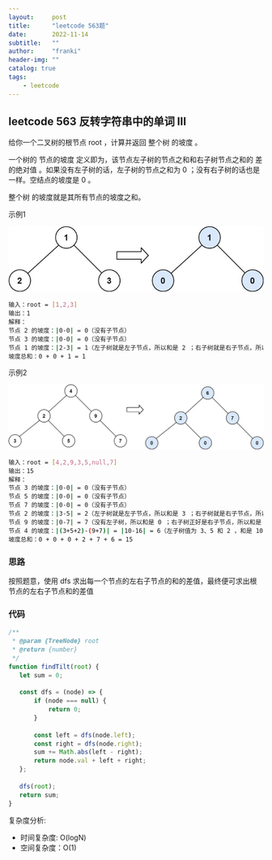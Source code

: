 ```yaml
---
layout:     post
title:      "leetcode 563题"
date:       2022-11-14
subtitle:   ""
author:     "franki"
header-img: ""
catalog: true
tags:
    - leetcode
---
```


## leetcode 563 反转字符串中的单词 III

给你一个二叉树的根节点 root ，计算并返回 整个树 的坡度 。

一个树的 节点的坡度 定义即为，该节点左子树的节点之和和右子树节点之和的 差的绝对值 。如果没有左子树的话，左子树的节点之和为 0 ；没有右子树的话也是一样。空结点的坡度是 0 。

整个树 的坡度就是其所有节点的坡度之和。

示例1

![eg1](/images/posts/leetcode//563-eg1.jpeg)

```bash
输入：root = [1,2,3]
输出：1
解释：
节点 2 的坡度：|0-0| = 0（没有子节点）
节点 3 的坡度：|0-0| = 0（没有子节点）
节点 1 的坡度：|2-3| = 1（左子树就是左子节点，所以和是 2 ；右子树就是右子节点，所以和是 3 ）
坡度总和：0 + 0 + 1 = 1
```

示例2

![eg2](/images/posts/leetcode//563-eg2.jpeg)

```bash
输入：root = [4,2,9,3,5,null,7]
输出：15
解释：
节点 3 的坡度：|0-0| = 0（没有子节点）
节点 5 的坡度：|0-0| = 0（没有子节点）
节点 7 的坡度：|0-0| = 0（没有子节点）
节点 2 的坡度：|3-5| = 2（左子树就是左子节点，所以和是 3 ；右子树就是右子节点，所以和是 5 ）
节点 9 的坡度：|0-7| = 7（没有左子树，所以和是 0 ；右子树正好是右子节点，所以和是 7 ）
节点 4 的坡度：|(3+5+2)-(9+7)| = |10-16| = 6（左子树值为 3、5 和 2 ，和是 10 ；右子树值为 9 和 7 ，和是 16 ）
坡度总和：0 + 0 + 0 + 2 + 7 + 6 = 15
```

### 思路

按照题意，使用 dfs 求出每一个节点的左右子节点的和的差值，最终便可求出根节点的左右子节点和的差值

### 代码

```js
/**
 * @param {TreeNode} root
 * @return {number}
 */
function findTilt(root) {
   let sum = 0;

   const dfs = (node) => {
       if (node === null) {
           return 0;
       }

       const left = dfs(node.left);
       const right = dfs(node.right);
       sum += Math.abs(left - right);
       return node.val + left + right;
   };

   dfs(root);
   return sum;
}
```

复杂度分析:

- 时间复杂度: O(logN)
- 空间复杂度：O(1)
